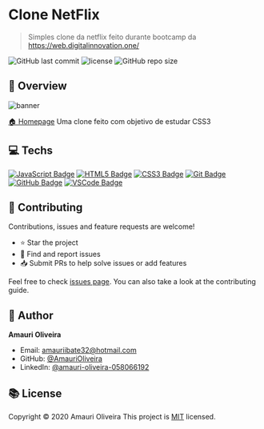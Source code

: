 # Clone NetFlix

> Simples clone da netflix feito durante bootcamp da https://web.digitalinnovation.one/

![GitHub last commit](https://img.shields.io/github/last-commit/AmauriOliveira/clone-netflix-DIO)
![license](https://img.shields.io/github/license/AmauriOliveira/clone-netflix-DIO)
![GitHub repo size](https://img.shields.io/github/repo-size/AmauriOliveira/clone-netflix-DIO)

## :telescope: Overview

![banner](https://i.imgur.com/WL43r3U.gif)

[🏠 Homepage](https://github.com/AmauriOliveira/clone-netflix-DIO)
Uma clone feito com objetivo de estudar CSS3

## :computer: Techs

[![JavaScript Badge](https://img.shields.io/badge/-JavaScript-black?style=flat-square&logo=javascript)](#)
[![HTML5 Badge](https://img.shields.io/badge/-HTML5-E34F26?style=flat-square&logo=html5&logoColor=white)](#)
[![CSS3 Badge](https://img.shields.io/badge/-CSS3-1572B6?style=flat-square&logo=css3)](#)
[![Git Badge](https://img.shields.io/badge/-Git-black?style=flat-square&logo=git)](#)
[![GitHub Badge](https://img.shields.io/badge/-GitHub-181717?style=flat-square&logo=github)](#)
[![VSCode Badge](https://img.shields.io/badge/-VSCode-007ACC?style=flat-square&logo=visual-studio-code&logoColor=white)](#)

## :star2: Contributing

Contributions, issues and feature requests are welcome!

- ⭐️ Star the project
- 🐛 Find and report issues
- 📥 Submit PRs to help solve issues or add features

Feel free to check [issues page](https://github.com/AmauriOliveira/clone-netflix-DIO/issues). You can also take a look at the contributing guide.

## :bow: Author

**Amauri Oliveira**

- Email: amauriibate32@hotmail.com
- GitHub: [@AmauriOliveira](https://github.com/AmauriOliveira)
- LinkedIn: [@amauri-oliveira-058066192](https://linkedin.com/in/amauri-oliveira-058066192)

## :books: License

Copyright © 2020 Amauri Oliveira
This project is [MIT](license) licensed.
